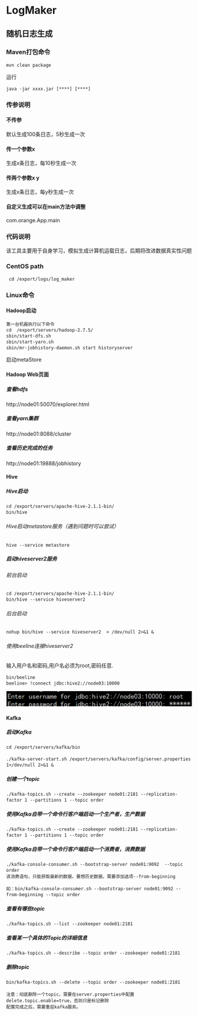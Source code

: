 # LogMaker
## 随机日志生成

### Maven打包命令

```shell
mvn clean package
```

运行

```shell
java -jar xxxx.jar [****] [****]
```

### 传参说明

#### 不传参

默认生成100条日志，5秒生成一次

#### 传一个参数x

生成x条日志，每10秒生成一次

#### 传两个参数x y

生成x条日志，每y秒生成一次

#### 自定义生成可以在main方法中调整

com.orange.App.main

### 代码说明

该工具主要用于自身学习，模拟生成计算机运载日志，后期将改进数据真实性问题



### CentOS path

```shell
 cd /export/logs/log_maker
```

### Linux命令

#### Hadoop启动

```shell
第一台机器执行以下命令
cd  /export/servers/hadoop-2.7.5/
sbin/start-dfs.sh
sbin/start-yarn.sh
sbin/mr-jobhistory-daemon.sh start historyserver
```

启动metaStore

#### Hadoop Web页面

##### 查看hdfs

http://node01:50070/explorer.html 

##### 查看yarn集群

http://node01:8088/cluster 

##### 查看历史完成的任务

http://node01:19888/jobhistory

#### Hive

##### Hive启动

```shell
cd /export/servers/apache-hive-2.1.1-bin/
bin/hive
```

###### Hive启动metastore服务（遇到问题时可以尝试）

```shell
hive --service metastore
```

##### 启动hiveserver2服务

###### 前台启动

```shell
cd /export/servers/apache-hive-2.1.1-bin/
bin/hive --service hiveserver2
```

###### 后台启动

```shell
nohup bin/hive --service hiveserver2  > /dev/null 2>&1 &
```

###### 使用beeline连接hiveserver2

输入用户名和密码,用户名必须为root,密码任意.

```shell
bin/beeline
beeline> !connect jdbc:hive2://node03:10000
```

![image-20200419164659404](src\logMaker\README\image-20200419164659404.png)

#### Kafka

##### 启动Kafka

```shell
cd /export/servers/kafka/bin 

./kafka-server-start.sh /export/servers/kafka/config/server.properties 1>/dev/null 2>&1 &
```

##### 创建一个topic

```shell
./kafka-topics.sh --create --zookeeper node01:2181 --replication-factor 1 --partitions 1 --topic order
```

##### 使用Kafka自带一个命令行客户端启动一个生产者，生产数据

```shell
./kafka-topics.sh --create --zookeeper node01:2181 --replication-factor 1 --partitions 1 --topic order
```

##### 使用Kafka自带一个命令行客户端启动一个消费者，消费数据

```shell
./kafka-console-consumer.sh --bootstrap-server node01:9092  --topic order
该消费语句，只能获取最新的数据，要想历史数据，需要添加选项--from-beginning

如：bin/kafka-console-consumer.sh --bootstrap-server node01:9092 --from-beginning --topic order
```

##### 查看有哪些topic

```shell
./kafka-topics.sh --list --zookeeper node01:2181
```

##### 查看某一个具体的Topic的详细信息

```shell
./kafka-topics.sh --describe --topic order --zookeeper node01:2181
```

##### 删除topic

```shell
bin/kafka-topics.sh --delete --topic order --zookeeper node01:2181

注意：彻底删除一个topic，需要在server.properties中配置delete.topic.enable=true，否则只是标记删除
配置完成之后，需要重启kafka服务。
```

